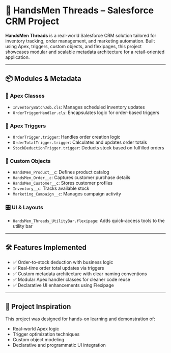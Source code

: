# 👔 HandsMen Threads – Salesforce CRM Project

**HandsMen Threads** is a real-world Salesforce CRM solution tailored for inventory tracking, order management, and marketing automation. Built using Apex, triggers, custom objects, and flexipages, this project showcases modular and scalable metadata architecture for a retail-oriented application.

---

## 📦 Modules & Metadata

### 🔧 Apex Classes
- `InventoryBatchJob.cls`: Manages scheduled inventory updates
- `OrderTriggerHandler.cls`: Encapsulates logic for order-based triggers

### 🔄 Apex Triggers
- `OrderTrigger.trigger`: Handles order creation logic
- `OrderTotalTrigger.trigger`: Calculates and updates order totals
- `StockDeductionTrigger.trigger`: Deducts stock based on fulfilled orders

### 🧩 Custom Objects
- `HandsMen_Product__c`: Defines product catalog
- `HandsMen_Order__c`: Captures customer purchase details
- `HandsMen_Customer__c`: Stores customer profiles
- `Inventory__c`: Tracks available stock
- `Marketing_Campaign__c`: Manages campaign activity

### 🎛️ UI & Layouts
- `HandsMen_Threads_UtilityBar.flexipage`: Adds quick-access tools to the utility bar

---

## 🛠️ Features Implemented

- ✅ Order-to-stock deduction with business logic
- ✅ Real-time order total updates via triggers
- ✅ Custom metadata architecture with clear naming conventions
- ✅ Modular Apex handler classes for cleaner code reuse
- ✅ Declarative UI enhancements using Flexipage

---

## 🧠 Project Inspiration
This project was designed for hands-on learning and demonstration of:
- Real-world Apex logic
- Trigger optimization techniques
- Custom object modeling
- Declarative and programmatic UI integration
